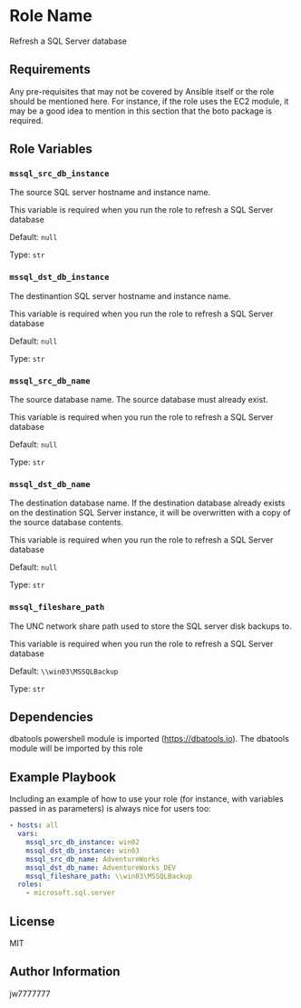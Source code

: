 Role Name
=========

Refresh a SQL Server database

Requirements
------------

Any pre-requisites that may not be covered by Ansible itself or the role should be mentioned here. For instance, if the role uses the EC2 module, it may be a good idea to mention in this section that the boto package is required.

Role Variables
--------------

### `mssql_src_db_instance`

The source SQL server hostname and instance name.   

This variable is required when you run the role to refresh a SQL Server database

Default: `null`

Type: `str`

### `mssql_dst_db_instance`

The destinantion SQL server hostname and instance name.   

This variable is required when you run the role to refresh a SQL Server database

Default: `null`

Type: `str`

### `mssql_src_db_name`

The source database name.   The source database must already exist.

This variable is required when you run the role to refresh a SQL Server database

Default: `null`

Type: `str`

### `mssql_dst_db_name`

The destination database name.   If the destination database already exists on the destination SQL Server instance, it will be overwritten with a copy of the source database contents.

This variable is required when you run the role to refresh a SQL Server database

Default: `null`

Type: `str`

### `mssql_fileshare_path`

The UNC network share path used to store the SQL server disk backups to.   

This variable is required when you run the role to refresh a SQL Server database

Default: `\\win03\MSSQLBackup`

Type: `str`

Dependencies
------------

dbatools powershell module is imported (https://dbatools.io).  The dbatools module will be imported by this role

Example Playbook
----------------

Including an example of how to use your role (for instance, with variables passed in as parameters) is always nice for users too:
```yaml
- hosts: all
  vars:
    mssql_src_db_instance: win02
    mssql_dst_db_instance: win03
    mssql_src_db_name: AdventureWorks 
    mssql_dst_db_name: AdventureWorks_DEV
    mssql_fileshare_path: \\win03\MSSQLBackup
  roles:
    - microsoft.sql.server
```
License
-------

MIT

Author Information
------------------

jw7777777
